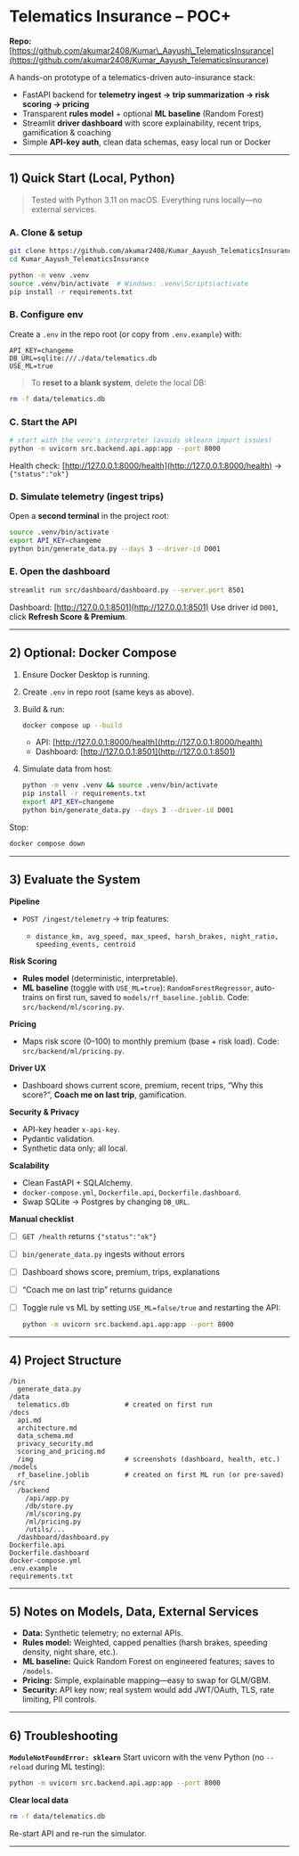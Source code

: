 # Telematics Insurance – POC+

**Repo:** [https://github.com/akumar2408/Kumar\_Aayush\_TelematicsInsurance](https://github.com/akumar2408/Kumar_Aayush_TelematicsInsurance)

A hands-on prototype of a telematics-driven auto-insurance stack:

* FastAPI backend for **telemetry ingest → trip summarization → risk scoring → pricing**
* Transparent **rules model** + optional **ML baseline** (Random Forest)
* Streamlit **driver dashboard** with score explainability, recent trips, gamification & coaching
* Simple **API-key auth**, clean data schemas, easy local run or Docker

---

## 1) Quick Start (Local, Python)

> Tested with Python 3.11 on macOS. Everything runs locally—no external services.

### A. Clone & setup

```bash
git clone https://github.com/akumar2408/Kumar_Aayush_TelematicsInsurance.git
cd Kumar_Aayush_TelematicsInsurance

python -m venv .venv
source .venv/bin/activate  # Windows: .venv\Scripts\activate
pip install -r requirements.txt
```

### B. Configure env

Create a `.env` in the repo root (or copy from `.env.example`) with:

```
API_KEY=changeme
DB_URL=sqlite:///./data/telematics.db
USE_ML=true
```

> To **reset to a blank system**, delete the local DB:

```bash
rm -f data/telematics.db
```

### C. Start the API

```bash
# start with the venv's interpreter (avoids sklearn import issues)
python -m uvicorn src.backend.api.app:app --port 8000
```

Health check: [http://127.0.0.1:8000/health](http://127.0.0.1:8000/health) → `{"status":"ok"}`

### D. Simulate telemetry (ingest trips)

Open a **second terminal** in the project root:

```bash
source .venv/bin/activate
export API_KEY=changeme
python bin/generate_data.py --days 3 --driver-id D001
```

### E. Open the dashboard

```bash
streamlit run src/dashboard/dashboard.py --server.port 8501
```

Dashboard: [http://127.0.0.1:8501](http://127.0.0.1:8501)
Use driver id `D001`, click **Refresh Score & Premium**.

---

## 2) Optional: Docker Compose

1. Ensure Docker Desktop is running.

2. Create `.env` in repo root (same keys as above).

3. Build & run:

   ```bash
   docker compose up --build
   ```

   * API: [http://127.0.0.1:8000/health](http://127.0.0.1:8000/health)
   * Dashboard: [http://127.0.0.1:8501](http://127.0.0.1:8501)

4. Simulate data from host:

   ```bash
   python -m venv .venv && source .venv/bin/activate
   pip install -r requirements.txt
   export API_KEY=changeme
   python bin/generate_data.py --days 3 --driver-id D001
   ```

Stop:

```bash
docker compose down
```

---

## 3) Evaluate the System

**Pipeline**

* `POST /ingest/telemetry` → trip features:

  * `distance_km, avg_speed, max_speed, harsh_brakes, night_ratio, speeding_events, centroid`

**Risk Scoring**

* **Rules model** (deterministic, interpretable).
* **ML baseline** (toggle with `USE_ML=true`): `RandomForestRegressor`, auto-trains on first run, saved to `models/rf_baseline.joblib`.
  Code: `src/backend/ml/scoring.py`.

**Pricing**

* Maps risk score (0–100) to monthly premium (base + risk load).
  Code: `src/backend/ml/pricing.py`.

**Driver UX**

* Dashboard shows current score, premium, recent trips, “Why this score?”, **Coach me on last trip**, gamification.

**Security & Privacy**

* API-key header `x-api-key`.
* Pydantic validation.
* Synthetic data only; all local.

**Scalability**

* Clean FastAPI + SQLAlchemy.
* `docker-compose.yml`, `Dockerfile.api`, `Dockerfile.dashboard`.
* Swap SQLite → Postgres by changing `DB_URL`.

**Manual checklist**

* [ ] `GET /health` returns `{"status":"ok"}`
* [ ] `bin/generate_data.py` ingests without errors
* [ ] Dashboard shows score, premium, trips, explanations
* [ ] “Coach me on last trip” returns guidance
* [ ] Toggle rule vs ML by setting `USE_ML=false/true` and restarting the API:

  ```bash
  python -m uvicorn src.backend.api.app:app --port 8000
  ```

---

## 4) Project Structure

```
/bin
  generate_data.py
/data
  telematics.db              # created on first run
/docs
  api.md
  architecture.md
  data_schema.md
  privacy_security.md
  scoring_and_pricing.md
  /img                       # screenshots (dashboard, health, etc.)
/models
  rf_baseline.joblib         # created on first ML run (or pre-saved)
/src
  /backend
    /api/app.py
    /db/store.py
    /ml/scoring.py
    /ml/pricing.py
    /utils/...
  /dashboard/dashboard.py
Dockerfile.api
Dockerfile.dashboard
docker-compose.yml
.env.example
requirements.txt
```

---

## 5) Notes on Models, Data, External Services

* **Data:** Synthetic telemetry; no external APIs.
* **Rules model:** Weighted, capped penalties (harsh brakes, speeding density, night share, etc.).
* **ML baseline:** Quick Random Forest on engineered features; saves to `/models`.
* **Pricing:** Simple, explainable mapping—easy to swap for GLM/GBM.
* **Security:** API key now; real system would add JWT/OAuth, TLS, rate limiting, PII controls.

---

## 6) Troubleshooting

**`ModuleNotFoundError: sklearn`**
Start uvicorn with the venv Python (no `--reload` during ML testing):

```bash
python -m uvicorn src.backend.api.app:app --port 8000
```

**Clear local data**

```bash
rm -f data/telematics.db
```

Re-start API and re-run the simulator.

---

